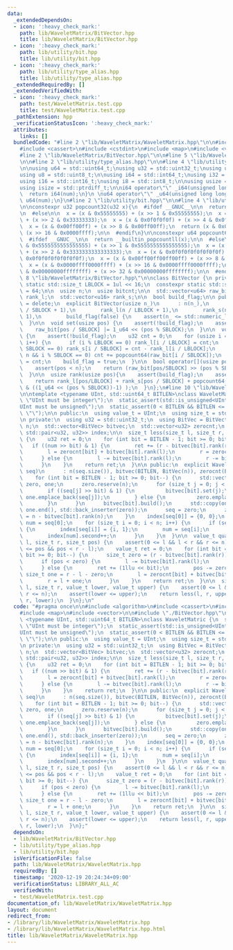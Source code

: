 ```yaml
---
data:
  _extendedDependsOn:
  - icon: ':heavy_check_mark:'
    path: lib/WaveletMatrix/BitVector.hpp
    title: lib/WaveletMatrix/BitVector.hpp
  - icon: ':heavy_check_mark:'
    path: lib/utility/bit.hpp
    title: lib/utility/bit.hpp
  - icon: ':heavy_check_mark:'
    path: lib/utility/type_alias.hpp
    title: lib/utility/type_alias.hpp
  _extendedRequiredBy: []
  _extendedVerifiedWith:
  - icon: ':heavy_check_mark:'
    path: test/WaveletMatrix.test.cpp
    title: test/WaveletMatrix.test.cpp
  _pathExtension: hpp
  _verificationStatusIcon: ':heavy_check_mark:'
  attributes:
    links: []
  bundledCode: "#line 2 \"lib/WaveletMatrix/WaveletMatrix.hpp\"\n\n#include <algorithm>\n\
    #include <cassert>\n#include <cstdint>\n#include <map>\n#include <vector>\n\n\
    #line 2 \"lib/WaveletMatrix/BitVector.hpp\"\n\n#line 5 \"lib/WaveletMatrix/BitVector.hpp\"\
    \n\n#line 2 \"lib/utility/type_alias.hpp\"\n\n#line 4 \"lib/utility/type_alias.hpp\"\
    \n\nusing u64 = std::uint64_t;\nusing u32 = std::uint32_t;\nusing u16 = std::uint16_t;\n\
    using u8 = std::uint8_t;\n\nusing i64 = std::int64_t;\nusing i32 = std::int32_t;\n\
    using i16 = std::int16_t;\nusing i8 = std::int8_t;\n\nusing usize = std::size_t;\n\
    using isize = std::ptrdiff_t;\n\ni64 operator\"\" _i64(unsigned long long num){\n\
    \  return i64(num);\n}\n \nu64 operator\"\" _u64(unsigned long long num){\n  return\
    \ u64(num);\n}\n#line 2 \"lib/utility/bit.hpp\"\n\n#line 4 \"lib/utility/bit.hpp\"\
    \n\nconstexpr u32 popcount32(u32 x){\n  #ifdef __GNUC__\n\n  return __builtin_popcount(x);\n\
    \n  #else\n\n  x = (x & 0x55555555) + (x >> 1 & 0x55555555);\n  x = (x & 0x33333333)\
    \ + (x >> 2 & 0x33333333);\n  x = (x & 0x0f0f0f0f) + (x >> 4 & 0x0f0f0f0f);\n\
    \  x = (x & 0x00ff00ff) + (x >> 8 & 0x00ff00ff);\n  return (x & 0x0000ffff) +\
    \ (x >> 16 & 0x0000ffff);\n\n  #endif\n}\n\nconstexpr u64 popcount64(u64 x){\n\
    \  #ifdef __GNUC__\n\n  return __builtin_popcountll(x);\n\n  #else\n\n  x = (x\
    \ & 0x5555555555555555) + (x >> 1 & 0x5555555555555555);\n  x = (x & 0x3333333333333333)\
    \ + (x >> 2 & 0x3333333333333333);\n  x = (x & 0x0f0f0f0f0f0f0f0f) + (x >> 4 &\
    \ 0x0f0f0f0f0f0f0f0f);\n  x = (x & 0x00ff00ff00ff00ff) + (x >> 8 & 0x00ff00ff00ff00ff);\n\
    \  x = (x & 0x0000ffff0000ffff) + (x >> 16 & 0x0000ffff0000ffff);\n  return (x\
    \ & 0x00000000ffffffff) + (x >> 32 & 0x00000000ffffffff);\n\n  #endif\n}\n#line\
    \ 8 \"lib/WaveletMatrix/BitVector.hpp\"\n\nclass BitVector {\n private:\n  constexpr\
    \ static std::size_t LBLOCK = 1ul << 16;\n  constexpr static std::size_t SBLOCK\
    \ = 64;\n\n  usize n;\n  usize bitcnt;\n\n  std::vector<u64> raw_bit;\n\n  std::vector<u32>\
    \ rank_l;\n  std::vector<u16> rank_s;\n\n  bool build_flag;\n\n public:\n  BitVector()\
    \ = delete;\n  explicit BitVector(usize n_)\n      : n(n_),\n        raw_bit(n\
    \ / SBLOCK + 1),\n        rank_l(n / LBLOCK + 1),\n        rank_s(n / SBLOCK +\
    \ 1),\n        build_flag(false) {\n    assert(n_ <= std::numeric_limits<u32>::max());\n\
    \  }\n\n  void set(usize pos) {\n    assert(!build_flag);\n    assert(pos < n);\n\
    \    raw_bit[pos / SBLOCK] |= 1_u64 << (pos % SBLOCK);\n  }\n\n  void build()\
    \ {\n    assert(!build_flag);\n    u32 cnt = 0;\n    for (usize i = 0; i <= n;\
    \ i++) {\n      if (i % LBLOCK == 0) rank_l[i / LBLOCK] = cnt;\n      if (i %\
    \ SBLOCK == 0) rank_s[i / SBLOCK] = cnt - rank_l[i / LBLOCK];\n      if (i !=\
    \ n && i % SBLOCK == 0) cnt += popcount64(raw_bit[i / SBLOCK]);\n    }\n    bitcnt\
    \ = cnt;\n    build_flag = true;\n  }\n\n  bool operator[](usize pos){\n    assert(build_flag);\n\
    \    assert(pos < n);\n    return (raw_bit[pos/SBLOCK] >> (pos % SBLOCK)) & 1;\n\
    \  }\n\n  usize rank(usize pos){\n    assert(build_flag);\n    assert(pos <= n);\n\
    \    return rank_l[pos/LBLOCK] + rank_s[pos / SBLOCK] + popcount64(raw_bit[pos/SBLOCK]\
    \ & ((1_u64 << (pos % SBLOCK))-1) );\n  }\n};\n#line 10 \"lib/WaveletMatrix/WaveletMatrix.hpp\"\
    \n\ntemplate <typename UInt, std::uint64_t BITLEN>\nclass WaveletMatric {\n  static_assert(std::is_integral<UInt>::value,\
    \ \"UInt must be integer\");\n  static_assert(std::is_unsigned<UInt>::value, \"\
    UInt must be unsigned\");\n  static_assert(0 < BITLEN && BITLEN <= std::numeric_limits<UInt>::digits,\
    \ \"\");\n\n public:\n  using value_t = UInt;\n  using size_t = std::size_t;\n\
    \n private:\n  using u32 = std::uint32_t;\n  using BitVec = BitVector;\n\n  size_t\
    \ n;\n  std::vector<BitVec> bitvec;\n  std::vector<u32> zerocnt;\n  std::map<value_t,\
    \ std::pair<u32, u32>> index;\n\n  size_t less(size_t l, size_t r, value_t num)\
    \ {\n    u32 ret = 0;\n    for (int bit = BITLEN - 1; bit >= 0; bit--) {\n   \
    \   if ((num >> bit) & 1) {\n        ret += (r - bitvec[bit].rank(r)) - (l - bitvec[bit].rank(l));\n\
    \        l = zerocnt[bit] + bitvec[bit].rank(l);\n        r = zerocnt[bit] + bitvec[bit].rank(r);\n\
    \      } else {\n        l -= bitvec[bit].rank(l);\n        r -= bitvec[bit].rank(r);\n\
    \      }\n    }\n    return ret;\n  }\n\n public:\n  explicit WaveletMatric(std::vector<value_t>\
    \ seq)\n      : n(seq.size()), bitvec(BITLEN, BitVec(n)), zerocnt(BITLEN) {\n\
    \    for (int bit = BITLEN - 1; bit >= 0; bit--) {\n      std::vector<value_t>\
    \ zero, one;\n      zero.reserve(n);\n      for (size_t j = 0; j < n; j++) {\n\
    \        if ((seq[j] >> bit) & 1) {\n          bitvec[bit].set(j);\n         \
    \ one.emplace_back(seq[j]);\n        } else {\n          zero.emplace_back(seq[j]);\n\
    \        }\n      }\n      bitvec[bit].build();\n      std::copy(one.begin(),\
    \ one.end(), std::back_inserter(zero));\n      seq = zero;\n      zerocnt[bit]\
    \ = n - bitvec[bit].rank(n);\n    }\n    index[seq[0]] = {0, 0};\n    value_t\
    \ num = seq[0];\n    for (size_t i = 0; i < n; i++) {\n      if (seq[i] != num)\
    \ {\n        index[seq[i]] = {i, 1};\n        num = seq[i];\n      } else {\n\
    \        index[num].second++;\n      }\n    }\n  }\n\n  value_t quantile(size_t\
    \ l, size_t r, size_t pos) {\n    assert(0 <= l && l < r && r <= n);\n    assert(0\
    \ <= pos && pos < r - l);\n    value_t ret = 0;\n    for (int bit = BITLEN - 1;\
    \ bit >= 0; bit--) {\n      size_t zero = (r - bitvec[bit].rank(r)) - (l - bitvec[bit].rank(l));\n\
    \      if (pos < zero) {\n        l -= bitvec[bit].rank(l);\n        r = l + zero;\n\
    \      } else {\n        ret += (1llu << bit);\n        pos -= zero;\n       \
    \ size_t one = r - l - zero;\n        l = zerocnt[bit] + bitvec[bit].rank(l);\n\
    \        r = l + one;\n      }\n    }\n    return ret;\n  }\n\n  size_t rangefreq(size_t\
    \ l, size_t r, value_t lower, value_t upper) {\n    assert(0 <= l && l <= r &&\
    \ r <= n);\n    assert(lower <= upper);\n    return less(l, r, upper) - less(l,\
    \ r, lower);\n  }\n};\n"
  code: "#pragma once\n\n#include <algorithm>\n#include <cassert>\n#include <cstdint>\n\
    #include <map>\n#include <vector>\n\n#include \"./BitVector.hpp\"\n\ntemplate\
    \ <typename UInt, std::uint64_t BITLEN>\nclass WaveletMatric {\n  static_assert(std::is_integral<UInt>::value,\
    \ \"UInt must be integer\");\n  static_assert(std::is_unsigned<UInt>::value, \"\
    UInt must be unsigned\");\n  static_assert(0 < BITLEN && BITLEN <= std::numeric_limits<UInt>::digits,\
    \ \"\");\n\n public:\n  using value_t = UInt;\n  using size_t = std::size_t;\n\
    \n private:\n  using u32 = std::uint32_t;\n  using BitVec = BitVector;\n\n  size_t\
    \ n;\n  std::vector<BitVec> bitvec;\n  std::vector<u32> zerocnt;\n  std::map<value_t,\
    \ std::pair<u32, u32>> index;\n\n  size_t less(size_t l, size_t r, value_t num)\
    \ {\n    u32 ret = 0;\n    for (int bit = BITLEN - 1; bit >= 0; bit--) {\n   \
    \   if ((num >> bit) & 1) {\n        ret += (r - bitvec[bit].rank(r)) - (l - bitvec[bit].rank(l));\n\
    \        l = zerocnt[bit] + bitvec[bit].rank(l);\n        r = zerocnt[bit] + bitvec[bit].rank(r);\n\
    \      } else {\n        l -= bitvec[bit].rank(l);\n        r -= bitvec[bit].rank(r);\n\
    \      }\n    }\n    return ret;\n  }\n\n public:\n  explicit WaveletMatric(std::vector<value_t>\
    \ seq)\n      : n(seq.size()), bitvec(BITLEN, BitVec(n)), zerocnt(BITLEN) {\n\
    \    for (int bit = BITLEN - 1; bit >= 0; bit--) {\n      std::vector<value_t>\
    \ zero, one;\n      zero.reserve(n);\n      for (size_t j = 0; j < n; j++) {\n\
    \        if ((seq[j] >> bit) & 1) {\n          bitvec[bit].set(j);\n         \
    \ one.emplace_back(seq[j]);\n        } else {\n          zero.emplace_back(seq[j]);\n\
    \        }\n      }\n      bitvec[bit].build();\n      std::copy(one.begin(),\
    \ one.end(), std::back_inserter(zero));\n      seq = zero;\n      zerocnt[bit]\
    \ = n - bitvec[bit].rank(n);\n    }\n    index[seq[0]] = {0, 0};\n    value_t\
    \ num = seq[0];\n    for (size_t i = 0; i < n; i++) {\n      if (seq[i] != num)\
    \ {\n        index[seq[i]] = {i, 1};\n        num = seq[i];\n      } else {\n\
    \        index[num].second++;\n      }\n    }\n  }\n\n  value_t quantile(size_t\
    \ l, size_t r, size_t pos) {\n    assert(0 <= l && l < r && r <= n);\n    assert(0\
    \ <= pos && pos < r - l);\n    value_t ret = 0;\n    for (int bit = BITLEN - 1;\
    \ bit >= 0; bit--) {\n      size_t zero = (r - bitvec[bit].rank(r)) - (l - bitvec[bit].rank(l));\n\
    \      if (pos < zero) {\n        l -= bitvec[bit].rank(l);\n        r = l + zero;\n\
    \      } else {\n        ret += (1llu << bit);\n        pos -= zero;\n       \
    \ size_t one = r - l - zero;\n        l = zerocnt[bit] + bitvec[bit].rank(l);\n\
    \        r = l + one;\n      }\n    }\n    return ret;\n  }\n\n  size_t rangefreq(size_t\
    \ l, size_t r, value_t lower, value_t upper) {\n    assert(0 <= l && l <= r &&\
    \ r <= n);\n    assert(lower <= upper);\n    return less(l, r, upper) - less(l,\
    \ r, lower);\n  }\n};"
  dependsOn:
  - lib/WaveletMatrix/BitVector.hpp
  - lib/utility/type_alias.hpp
  - lib/utility/bit.hpp
  isVerificationFile: false
  path: lib/WaveletMatrix/WaveletMatrix.hpp
  requiredBy: []
  timestamp: '2020-12-19 20:24:34+09:00'
  verificationStatus: LIBRARY_ALL_AC
  verifiedWith:
  - test/WaveletMatrix.test.cpp
documentation_of: lib/WaveletMatrix/WaveletMatrix.hpp
layout: document
redirect_from:
- /library/lib/WaveletMatrix/WaveletMatrix.hpp
- /library/lib/WaveletMatrix/WaveletMatrix.hpp.html
title: lib/WaveletMatrix/WaveletMatrix.hpp
---
```

